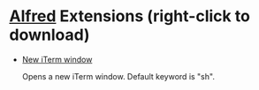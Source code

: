 # [Alfred](http://alfredapp.com/) Extensions (right-click to download)

* [New iTerm window](https://github.com/cpoirier/tools/raw/master/iterm/New%20iTerm%20window.alfredextension)
  
    Opens a new iTerm window. Default keyword is "sh".
